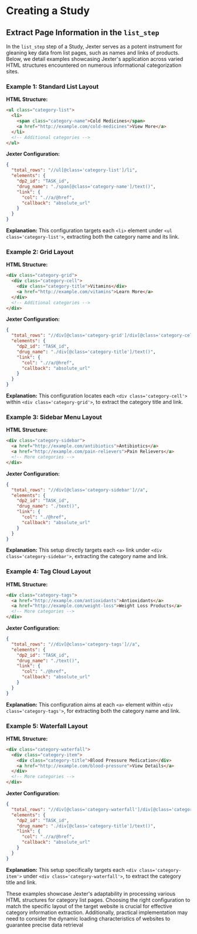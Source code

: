 # Creating a Study

## Extract Page Information in the `list_step` 

In the `list_step` step of a Study, Jexter serves as a potent instrument for gleaning key data from list pages, such as names and links of products. Below, we detail examples showcasing Jexter's application across varied HTML structures encountered on numerous informational categorization sites.

### Example 1: Standard List Layout

**HTML Structure:**
```html
<ul class="category-list">
  <li>
    <span class="category-name">Cold Medicines</span>
    <a href="http://example.com/cold-medicines">View More</a> 
  </li>
  <!-- Additional categories -->
</ul>
```

**Jexter Configuration:**
```json
{
  "total_rows": "//ul[@class='category-list']/li",
  "elements": {
    "dp2_id": "TASK_id",
    "drug_name": "./span[@class='category-name']/text()",
    "link": {
      "col": ".//a/@href",
      "callback": "absolute_url"
    }
  }
}
```

**Explanation:**
This configuration targets each `<li>` element under `<ul class='category-list'>`, extracting both the category name and its link.

### Example 2: Grid Layout

**HTML Structure:**
```html
<div class="category-grid">
  <div class="category-cell">
    <div class="category-title">Vitamins</div>
    <a href="http://example.com/vitamins">Learn More</a>
  </div>
  <!-- Additional categories -->
</div>
```

**Jexter Configuration:**
```json
{
  "total_rows": "//div[@class='category-grid']/div[@class='category-cell']",
  "elements": {
    "dp2_id": "TASK_id",
    "drug_name": "./div[@class='category-title']/text()",
    "link": {
      "col": ".//a/@href",
      "callback": "absolute_url"
    }
  }
}
```

**Explanation:**
This configuration locates each `<div class='category-cell'>` within `<div class='category-grid'>`, to extract the category title and link.

### Example 3: Sidebar Menu Layout

**HTML Structure:**
```html
<div class="category-sidebar">
  <a href="http://example.com/antibiotics">Antibiotics</a>
  <a href="http://example.com/pain-relievers">Pain Relievers</a>
  <!-- More categories -->
</div>
```

**Jexter Configuration:**
```json
{
  "total_rows": "//div[@class='category-sidebar']//a",
  "elements": {
    "dp2_id": "TASK_id",
    "drug_name": "./text()",
    "link": {
      "col": "./@href",
      "callback": "absolute_url"
    }
  }
}
```

**Explanation:**
This setup directly targets each `<a>` link under `<div class='category-sidebar'>`, extracting the category name and link.

### Example 4: Tag Cloud Layout

**HTML Structure:**
```html
<div class="category-tags">
  <a href="http://example.com/antioxidants">Antioxidants</a>
  <a href="http://example.com/weight-loss">Weight Loss Products</a>
  <!-- More categories -->
</div>
```

**Jexter Configuration:**
```json
{
  "total_rows": "//div[@class='category-tags']//a",
  "elements": {
    "dp2_id": "TASK_id",
    "drug_name": "./text()",
    "link": {
      "col": "./@href",
      "callback": "absolute_url"
    }
  }
}
```

**Explanation:**
This configuration aims at each `<a>` element within `<div class='category-tags'>`, for extracting both the category name and link.

### Example 5: Waterfall Layout

**HTML Structure:**
```html
<div class="category-waterfall">
  <div class="category-item">
    <div class="category-title">Blood Pressure Medication</div>
    <a href="http://example.com/blood-pressure">View Details</a>
  </div>
  <!-- More categories -->
</div>
```

**Jexter Configuration:**
```json
{
  "total_rows": "//div[@class='category-waterfall']/div[@class='category-item']",
  "elements": {
    "dp2_id": "TASK_id",
    "drug_name": "./div[@class='category-title']/text()",
    "link": {
      "col": ".//a/@href",
      "callback": "absolute_url"
    }
  }
}
```

**Explanation:**
This setup specifically targets each `<div class='category-item'>` under `<div class='category-waterfall'>`, to extract the category title and link.

These examples showcase Jexter's adaptability in processing various HTML structures for category list pages. Choosing the right configuration to match the specific layout of the target website is crucial for effective category information extraction. Additionally, practical implementation may need to consider the dynamic loading characteristics of websites to guarantee precise data retrieval
